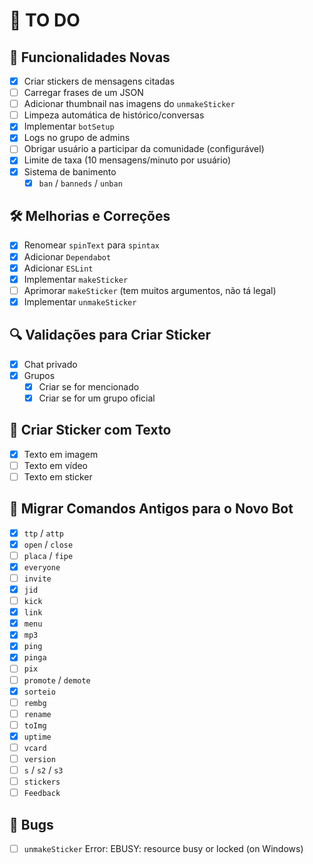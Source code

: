 # 📝 TO DO

## 🚀 Funcionalidades Novas

- [x] Criar stickers de mensagens citadas
- [ ] Carregar frases de um JSON
- [ ] Adicionar thumbnail nas imagens do `unmakeSticker`
- [ ] Limpeza automática de histórico/conversas
- [x] Implementar `botSetup`
- [x] Logs no grupo de admins
- [ ] Obrigar usuário a participar da comunidade (configurável)
- [x] Limite de taxa (10 mensagens/minuto por usuário)
- [x] Sistema de banimento
  - [x] `ban` / `banneds` / `unban`

## 🛠️ Melhorias e Correções

- [x] Renomear `spinText` para `spintax`
- [x] Adicionar `Dependabot`
- [x] Adicionar `ESLint`
- [x] Implementar `makeSticker`
- [ ] Aprimorar `makeSticker` (tem muitos argumentos, não tá legal)
- [x] Implementar `unmakeSticker`

## 🔍 Validações para Criar Sticker

- [x] Chat privado
- [x] Grupos
  - [x] Criar se for mencionado
  - [x] Criar se for um grupo oficial

## 📝 Criar Sticker com Texto

- [x] Texto em imagem
- [ ] Texto em vídeo
- [ ] Texto em sticker

## 🔄 Migrar Comandos Antigos para o Novo Bot

- [x] `ttp` / `attp`
- [x] `open` / `close`
- [ ] `placa` / `fipe`
- [x] `everyone`
- [ ] `invite`
- [x] `jid`
- [ ] `kick`
- [x] `link`
- [x] `menu`
- [x] `mp3`
- [x] `ping`
- [x] `pinga`
- [ ] `pix`
- [ ] `promote` / `demote`
- [x] `sorteio`
- [ ] `rembg`
- [ ] `rename`
- [ ] `toImg`
- [x] `uptime`
- [ ] `vcard`
- [ ] `version`
- [ ] `s` / `s2` / `s3`
- [ ] `stickers`
- [ ] `Feedback`

## 👾 Bugs

- [ ] `unmakeSticker` Error: EBUSY: resource busy or locked (on Windows)